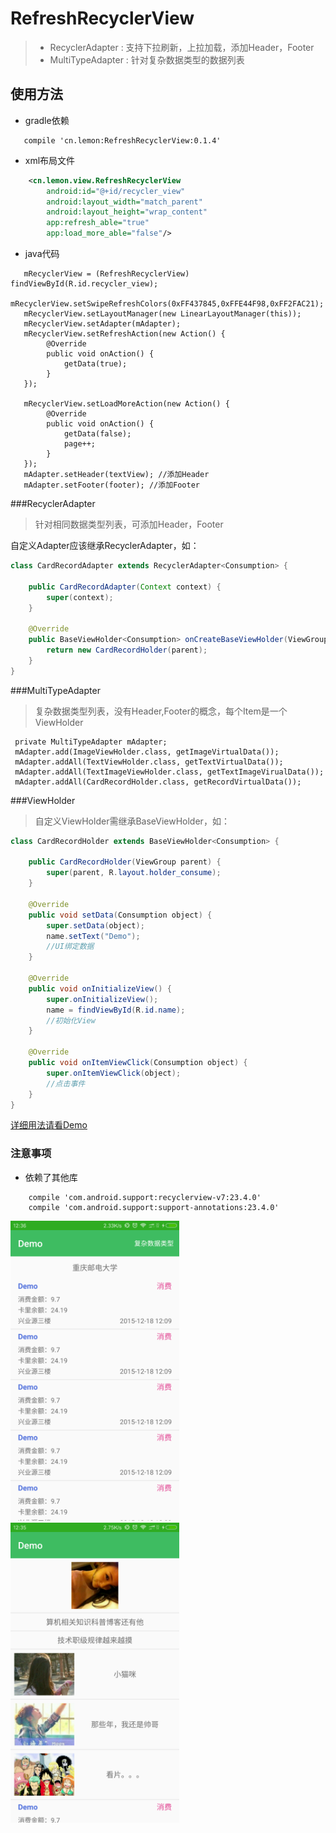 # RefreshRecyclerView
> - RecyclerAdapter : 支持下拉刷新，上拉加载，添加Header，Footer
> - MultiTypeAdapter : 针对复杂数据类型的数据列表
        
## 使用方法

 - gradle依赖

```
   compile 'cn.lemon:RefreshRecyclerView:0.1.4'
```

 - xml布局文件

```xml
    <cn.lemon.view.RefreshRecyclerView
        android:id="@+id/recycler_view"
        android:layout_width="match_parent"
        android:layout_height="wrap_content"
        app:refresh_able="true"
        app:load_more_able="false"/>
```
         
 - java代码

```
   mRecyclerView = (RefreshRecyclerView) findViewById(R.id.recycler_view);
   mRecyclerView.setSwipeRefreshColors(0xFF437845,0xFFE44F98,0xFF2FAC21);
   mRecyclerView.setLayoutManager(new LinearLayoutManager(this));
   mRecyclerView.setAdapter(mAdapter);
   mRecyclerView.setRefreshAction(new Action() {
        @Override
        public void onAction() {
            getData(true);
        }
   });

   mRecyclerView.setLoadMoreAction(new Action() {
        @Override
        public void onAction() {
            getData(false);
            page++;
        }
   });
   mAdapter.setHeader(textView); //添加Header
   mAdapter.setFooter(footer); //添加Footer
```
                
###RecyclerAdapter

>针对相同数据类型列表，可添加Header，Footer

自定义Adapter应该继承RecyclerAdapter<T>，如：

```java
class CardRecordAdapter extends RecyclerAdapter<Consumption> {

    public CardRecordAdapter(Context context) {
        super(context);
    }

    @Override
    public BaseViewHolder<Consumption> onCreateBaseViewHolder(ViewGroup parent, int viewType) {
        return new CardRecordHolder(parent);
    }
}
```

###MultiTypeAdapter

>复杂数据类型列表，没有Header,Footer的概念，每个Item是一个ViewHolder

```
 private MultiTypeAdapter mAdapter;
 mAdapter.add(ImageViewHolder.class, getImageVirtualData());
 mAdapter.addAll(TextViewHolder.class, getTextVirtualData());
 mAdapter.addAll(TextImageViewHolder.class, getTextImageVirualData());
 mAdapter.addAll(CardRecordHolder.class, getRecordVirtualData());
```

###ViewHolder

>自定义ViewHolder需继承BaseViewHolder<T>，如：

 ```java
 class CardRecordHolder extends BaseViewHolder<Consumption> {

     public CardRecordHolder(ViewGroup parent) {
         super(parent, R.layout.holder_consume);
     }

     @Override
     public void setData(Consumption object) {
         super.setData(object);
         name.setText("Demo");
         //UI绑定数据
     }

     @Override
     public void onInitializeView() {
         super.onInitializeView();
         name = findViewById(R.id.name);
         //初始化View
     }

     @Override
     public void onItemViewClick(Consumption object) {
         super.onItemViewClick(object);
         //点击事件
     }
 }
 ```

[详细用法请看Demo](https://github.com/llxdaxia/RecyclerView/tree/master/demo)

### 注意事项

 - 依赖了其他库

```
    compile 'com.android.support:recyclerview-v7:23.4.0'
    compile 'com.android.support:support-annotations:23.4.0'
```

<img src="RecyclerAdapter.png" width="270" height="480"/>
<img src="MultiTypeAdapter.png" width="270" height="480"/>

